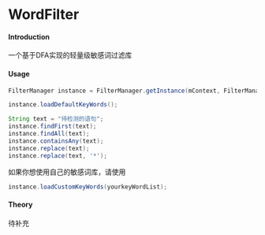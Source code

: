# WordFilter

#### Introduction

一个基于DFA实现的轻量级敏感词过滤库

#### Usage

```java
FilterManager instance = FilterManager.getInstance(mContext, FilterManager.Type.BASE);

instance.loadDefaultKeyWords();

String text = "待检测的语句";
instance.findFirst(text);
instance.findAll(text);
instance.containsAny(text);
instance.replace(text);
instance.replace(text, '*');
```

如果你想使用自己的敏感词库，请使用

```java
instance.loadCustomKeyWords(yourkeyWordList);
```

#### Theory

待补充


